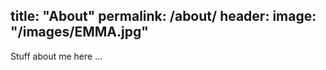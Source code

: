 title: "About"
permalink: /about/
header:
  image: "/images/EMMA.jpg"
---
Stuff about me here ...  
